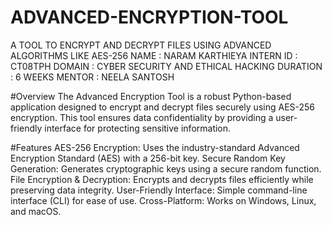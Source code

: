 # ADVANCED-ENCRYPTION-TOOL
A TOOL TO ENCRYPT AND DECRYPT FILES USING ADVANCED ALGORITHMS LIKE AES-256
NAME : NARAM KARTHIEYA
INTERN ID : CT08TPH
DOMAIN : CYBER SECURITY AND ETHICAL HACKING
DURATION : 6 WEEKS
MENTOR : NEELA SANTOSH

#Overview
The Advanced Encryption Tool is a robust Python-based application designed to encrypt and decrypt files securely using AES-256 encryption. This tool ensures data confidentiality by providing a user-friendly interface for protecting sensitive information.

#Features
AES-256 Encryption: Uses the industry-standard Advanced Encryption Standard (AES) with a 256-bit key.
Secure Random Key Generation: Generates cryptographic keys using a secure random function.
File Encryption & Decryption: Encrypts and decrypts files efficiently while preserving data integrity.
User-Friendly Interface: Simple command-line interface (CLI) for ease of use.
Cross-Platform: Works on Windows, Linux, and macOS.

